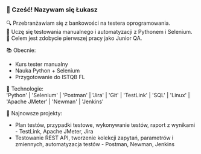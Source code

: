 ### 👋 Cześć! Nazywam się Łukasz

🔍 Przebranżawiam się z bankowości na testera oprogramowania.  
🚀 Uczę się testowania manualnego i automatyzacji z Pythonem i Selenium.  
🎯 Celem jest zdobycie pierwszej pracy jako Junior QA.

📚 Obecnie:  
- Kurs tester manualny  
- Nauka Python + Selenium  
- Przygotowanie do ISTQB FL

🧪 Technologie:  
'Python' | 'Selenium' | 'Postman' | 'Jira' | 'Git' | 'TestLink' | 'SQL' | 'Linux' | 'Apache JMeter' | 'Newman' | 'Jenkins'

📌 Najnowsze projekty:
- Plan testów, przypadki testowe, wykonywanie testów, raport z wynikami - TestLink, Apache JMeter, Jira
- Testowanie REST API, tworzenie kolekcji zapytań, parametrów i zmiennych, automatyzacja testów - Postman, Newman, Jenkins


<!--
**lukasz-ujma/lukasz-ujma** is a ✨ _special_ ✨ repository because its `README.md` (this file) appears on your GitHub profile.

Here are some ideas to get you started:

- 🔭 I’m currently working on ...
- 🌱 I’m currently learning ...
- 👯 I’m looking to collaborate on ...
- 🤔 I’m looking for help with ...
- 💬 Ask me about ...
- 📫 How to reach me: ...
- 😄 Pronouns: ...
- ⚡ Fun fact: ...
-->
